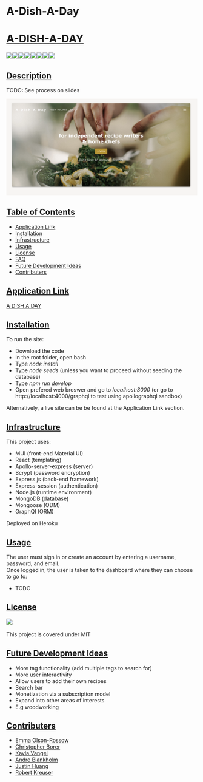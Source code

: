 # A-Dish-A-Day

# <ins>A-DISH-A-DAY</ins>
![](https://img.shields.io/badge/JavaScript-323330?style=for-the-badge&logo=javascript&logoColor=F7DF1E)![](https://img.shields.io/badge/Node.js-43853D?style=for-the-badge&logo=node.js&logoColor=white)![](https://img.shields.io/badge/Express.js-404D59?style=for-the-badge)![](https://img.shields.io/badge/MongoDB-00000F?style=for-the-badge&logo=MongoDB&logoColor=white)![](https://img.shields.io/badge/-Mongoose-d3d3d3?style=for-the-badge&logo=mongoose&logoColor=52B0E7)![](https://img.shields.io/badge/-React-d3dFd3?style=for-the-badge&logo=react&logoColor=52B0E7)![](https://img.shields.io/badge/-GraphQl-d3d3dF?style=for-the-badge&logo=graphql&logoColor=e535ab)![](https://img.shields.io/badge/-Apollo-d3dFF3?style=for-the-badge&logo=apollo&logoColor=52B0E7)
## <ins>Description</ins>
TODO: See process on slides

![Screenshot of A Dish A Day](./client/src/assets/images/Screen%20Shot%202022-08-09%20at%209.50.01%20PM.png)

## <ins>Table of Contents</ins>
- [Application Link](#application-link)
- [Installation](#installation)
- [Infrastructure](#infrastructure)
- [Usage](#usage)
- [License](#license)
- [FAQ](#faq)
- [Future Development Ideas](#future-development-ideas)
- [Contributers](#contributers)

## <ins>Application Link</ins> 
[A DISH A DAY](https://agile-ocean-35043.herokuapp.com/)

## <ins>Installation</ins>  
 To run the site:  
 - Download the code  
 - In the root folder, open bash  
 - Type *node install*  
 - Type *node seeds* (unless you want to proceed without seeding the database)  
 - Type *npm run develop*  
 - Open prefered web broswer and go to *localhost:3000* (or go to http://localhost:4000/graphql to test using apollographql sandbox)  
  
 Alternatively, a live site can be be found at the Application Link section.


 
## <ins>Infrastructure</ins>  
This project uses:  
- MUI (front-end Material UI)  
- React (templating)
- Apollo-server-express (server)  
- Bcrypt (password encryption)
- Express.js (back-end framework)
- Express-session (authentication)
- Node.js (runtime environment)
- MongoDB (database)
- Mongoose (ODM)
- GraphQl (ORM)

Deployed on Heroku

## <ins>Usage</ins>

 The user must sign in or create an account by entering a username, password, and email.  
 Once logged in, the user is taken to the dashboard where they can choose to go to:  
 - TODO


## <ins>License</ins>
![](https://img.shields.io/badge/License-MIT%20-blue?style=flat-square)

This project is covered under MIT


## <ins>Future Development Ideas</ins>
- More tag functionality (add multiple tags to search for)
- More user interactivity  
 - Allow users to add their own recipes
- Search bar  
- Monetization via a subscription model
- Expand into other areas of interests
 - E.g  woodworking
 

## <ins>Contributers</ins>
- [Emma Olson-Rossow](https://github.com/emmazart)
- [Christopher Borer](https://github.com/cspower5)
- [Kayla Vangel](https://github.com/KaylaVangel)
- [Andre Blankholm](https://github.com/AndreBlankholm)
- [Justin Huang](https://github.com/justincode98)
- [Robert Kreuser](https://github.com/MNlegion)


